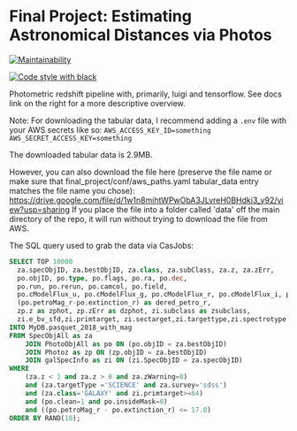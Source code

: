 # Final Project: Estimating Astronomical Distances via Photos

<!-- [![Release](https://img.shields.io/github/v/release/fpgmaas/cookiecutter-poetry-example)](https://img.shields.io/github/v/release/fpgmaas/cookiecutter-poetry-example) -->

<!-- [![Build status](https://github.com/JuLieAlgebra/photometric_redshift/actions/workflows/testing.yml/badge.svg?branch=master)](https://github.com/JuLieAlgebra/photometric_redshift/actions/workflows/testing.yml) -->

[![Maintainability](https://api.codeclimate.com/v1/badges/927273e266d47d404488/maintainability)](https://codeclimate.com/github/JuLieAlgebra/final_project/maintainability)

<!-- [![Test Coverage](https://api.codeclimate.com/v1/badges/927273e266d47d404488/test_coverage)](https://codeclimate.com/github/JuLieAlgebra/final_project/test_coverage) -->

<!-- [![Commit activity](https://img.shields.io/github/commit-activity/m/fpgmaas/cookiecutter-poetry-example)](https://img.shields.io/github/commit-activity/m/fpgmaas/cookiecutter-poetry-example)
[![Docs](https://img.shields.io/badge/docs-gh--pages-blue)](https://fpgmaas.github.io/cookiecutter-poetry-example/) -->
[![Code style with black](https://img.shields.io/badge/code%20style-black-000000.svg)](https://github.com/psf/black)
<!-- [![Imports with isort](https://img.shields.io/badge/%20imports-isort-%231674b1)](https://pycqa.github.io/isort/) -->
<!-- [![License](https://img.shields.io/github/license/fpgmaas/cookiecutter-poetry-example)](https://img.shields.io/github/license/fpgmaas/cookiecutter-poetry-example)
 -->
Photometric redshift pipeline with, primarily, luigi and tensorflow. See docs link on the right for a more descriptive overview.

Note: For downloading the tabular data, I recommend adding a `.env` file with your AWS secrets like so:
``AWS_ACCESS_KEY_ID=something``
``AWS_SECRET_ACCESS_KEY=something``

The downloaded tabular data is 2.9MB.

However, you can also download the file here (preserve the file name or make sure that final_project/conf/aws_paths.yaml tabular_data entry matches the file name you chose): https://drive.google.com/file/d/1w1n8mihtWPwObA3JLvreH0BHdki3_y92/view?usp=sharing If you place the file into a folder called 'data' off the main directory of the repo, it will run without trying to download the file from AWS.

The SQL query used to grab the data via CasJobs:
```sql
SELECT TOP 10000
  za.specObjID, za.bestObjID, za.class, za.subClass, za.z, za.zErr,
  po.objID, po.type, po.flags, po.ra, po.dec,
  po.run, po.rerun, po.camcol, po.field,
  po.cModelFlux_u, po.cModelFlux_g, po.cModelFlux_r, po.cModelFlux_i, po.cModelFlux_z,
  (po.petroMag_r-po.extinction_r) as dered_petro_r,
  zp.z as zphot, zp.zErr as dzphot, zi.subclass as zsubclass,
  zi.e_bv_sfd,zi.primtarget, zi.sectarget,zi.targettype,zi.spectrotype
INTO MyDB.pasquet_2018_with_mag
FROM SpecObjAll as za
    JOIN PhotoObjAll as po ON (po.objID = za.bestObjID)
    JOIN Photoz as zp ON (zp.objID = za.bestObjID)
    JOIN galSpecInfo as zi ON (zi.SpecObjID = za.specObjID)
WHERE
    (za.z < 1 and za.z > 0 and za.zWarning=0)
    and (za.targetType ='SCIENCE' and za.survey='sdss')
    and (za.class='GALAXY' and zi.primtarget>=64)
    and (po.clean=1 and po.insideMask=0)
    and ((po.petroMag_r - po.extinction_r) <= 17.8)
ORDER BY RAND(10);
```
